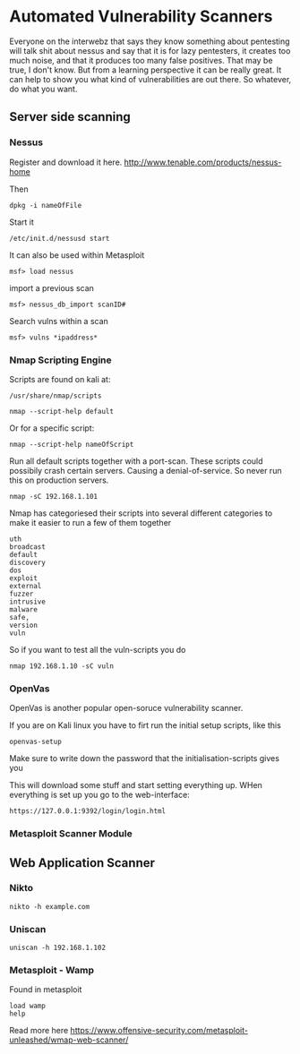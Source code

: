 # Automated Vulnerability Scanners

Everyone on the interwebz that says they know something about pentesting will talk shit about nessus and say that it is for lazy pentesters, it creates too much noise, and that it produces too many false positives. That may be true, I don't know. But from a learning perspective it can be really great. It can help to show you what kind of vulnerabilities are out there. So whatever, do what you want. 

## Server side scanning

### Nessus

Register and download it here.
http://www.tenable.com/products/nessus-home

Then
```
dpkg -i nameOfFile
```

Start it
```
/etc/init.d/nessusd start
```

It can also be used within Metasploit
```
msf> load nessus
```

import a previous scan
```
msf> nessus_db_import scanID#
```

Search vulns within a scan
```
msf> vulns *ipaddress*

```


### Nmap Scripting Engine


Scripts are found on kali at:

```
/usr/share/nmap/scripts
```

```
nmap --script-help default
```

Or for a specific script:

```
nmap --script-help nameOfScript
```

Run all default scripts together with a port-scan. These scripts could possibily crash certain servers. Causing a denial-of-service. So never run this on production servers.
```
nmap -sC 192.168.1.101
```

Nmap has categoriesed their scripts into several different categories to make it easier to run a few of them together

```
uth
broadcast
default
discovery
dos
exploit
external
fuzzer
intrusive
malware
safe, 
version
vuln
```

So if you want to test all the vuln-scripts you do

```
nmap 192.168.1.10 -sC vuln
```

### OpenVas

OpenVas is another popular open-soruce vulnerability scanner. 

If you are on Kali linux you have to firt run the initial setup scripts, like this

```
openvas-setup
```
Make sure to write down the password that the initialisation-scripts gives you

This will download some stuff and start setting everything up. WHen everything is set up you go to the web-interface:

```
https://127.0.0.1:9392/login/login.html
```


### Metasploit Scanner Module


## Web Application Scanner

###  Nikto

```
nikto -h example.com
```

### Uniscan


```
uniscan -h 192.168.1.102
```

### Metasploit - Wamp

Found in metasploit

```
load wamp
help
```
Read more here
https://www.offensive-security.com/metasploit-unleashed/wmap-web-scanner/
